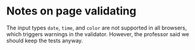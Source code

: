
Notes on page validating
================================================================================

The input types `date`, `time`, and `color` 
are not supported in all browsers,
which triggers warnings in the validator.
However, the professor said we should keep the tests anyway.
